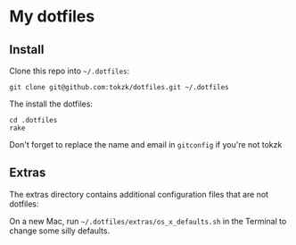 # My dotfiles

## Install

Clone this repo into `~/.dotfiles`:

    git clone git@github.com:tokzk/dotfiles.git ~/.dotfiles

The install the dotfiles:

    cd .dotfiles
    rake

Don't forget to replace the name and email in `gitconfig` if you're not tokzk



## Extras

The extras directory contains additional configuration files that are not dotfiles:


On a new Mac, run `~/.dotfiles/extras/os_x_defaults.sh` in the Terminal to change some silly defaults.

